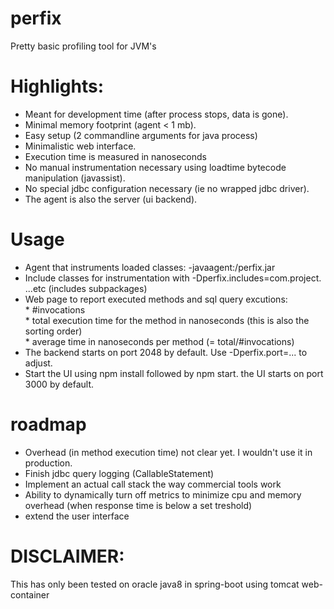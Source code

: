 # perfix
Pretty basic profiling tool for JVM's

# Highlights:
* Meant for development time (after process stops, data is gone). 
* Minimal memory footprint (agent < 1 mb).
* Easy setup (2 commandline arguments for java process)
* Minimalistic web interface.
* Execution time is measured in nanoseconds
* No manual instrumentation necessary using loadtime bytecode manipulation (javassist).
* No special jdbc configuration necessary (ie no wrapped jdbc driver).
* The agent is also the server (ui backend). 

# Usage
* Agent that instruments loaded classes: -javaagent:<path>/perfix.jar
* Include classes for instrumentation with -Dperfix.includes=com.project. ...etc (includes subpackages)
* Web page to report executed methods and sql query excutions:
<br/> * #invocations
<br/> * total execution time for the method in nanoseconds (this is also the sorting order)
<br/> * average time in nanoseconds per method (= total/#invocations)
* The backend starts on port 2048 by default. Use -Dperfix.port=... to adjust.
* Start the UI using npm install followed by npm start. the UI starts on port 3000 by default.


# roadmap
* Overhead (in method execution time) not clear yet. I wouldn't use it in production. 
* Finish jdbc query logging (CallableStatement)
* Implement an actual call stack the way commercial tools work
* Ability to dynamically turn off metrics to minimize cpu and memory overhead (when response time is below a set treshold)
* extend the user interface

# DISCLAIMER:
This has only been tested on oracle java8 in spring-boot using tomcat web-container
